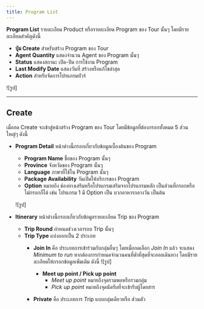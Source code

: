 ```yaml
---
title: Program List
---
```


**Program List** รายละเอียด Product หรือรายละเอียด Program ของ Tour นั้นๆ โดยมีรายละเอียดสำคัญดังนี้
- **ปุ่ม Create** สำหรับสร้าง Program ของ Tour 
- **Agent Quantity** แสดงจำนวน Agent ของ Program นั้นๆ
- **Status** แสดงสถานะ เปิด-ปิด การใช้งาน Program
- **Last Modify Date** แสดงวันที่ สร้างหรือแก้ไขล่าสุด
- **Action** สำหรับจัดการโปรแกรมทัวร์

![รูป]

---

## **Create**
เมื่อกด Create จะเข้าสู่หน้าสร้าง Program ของ Tour โดยมีข้อมูลที่ต้องกรอกทั้งหมด 5 ส่วนใหญ่ๆ ดังนี้

- **Program Detail** หน้าต่างนี้กรอกเกี่ยวกับข้อมูลเบื้องต้นของ Program
    - **Program Name** ชื่อของ Program นั้นๆ
    - **Province** จังหวัดของ Program นั้นๆ
    - **Language** ภาษาที่ใช้ใน Program นั้นๆ
    - **Package Availability** วันเปิดให้บริการของ Program
    - **Option** หมายถึง ช่องทางเสริมหรือโปรแกรมเสริมจากโปรแกรมหลัก เป็นส่วนที่กรอกหรือไม่กรอกก็ได้ เช่น โปรแกรม 1 มี Option เป็น บวกอาหารกลางวัน เป็นต้น

    ![รูป]

- **Itinerary** หน้าต่างนี้กรอกเกี่ยวกับข้อมูลรายละเอียด Trip ของ Program
    - **Trip Round** กำหนดช่วงเวลารอบ Trip นั้นๆ
    - **Trip Type** แบ่งออกเป็น 2 ประเภท
        - **Join In** คือ ประเภทการเข้าร่วมกับกลุ่มอื่นๆ โดยเมื่อกดเลือก _Join In_ แล้ว จะแสดง _Minimum to run_ หากต้องการกำหนดจำนวนคนที่ต่ำที่สุดที่จะออกเดินทาง
        โดยมีรายละเอียดให้กรอกข้อมูลเพิ่มเติม ดังนี้
        ![รูป]
            - **Meet up point / Pick up point** 
                - _Meet up point_ หมายถึงจุดรวมพลหรือรวมกลุ่ม 
                - _Pick up point_ หมายถึงจุดนัดรับที่จะเข้ารับผู้โดยสาร
            

        - **Private** คือ ประเภทการ Trip แบบกลุ่มเดียวหรือ ส่วนตัว
    